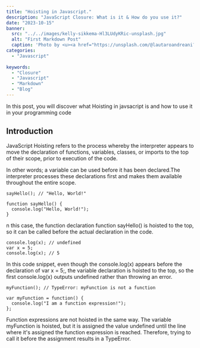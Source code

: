 ```yaml
---
title: "Hoisting in Javascript."
description: "JavaScript Closure: What is it & How do you use it?"
date: "2023-10-15"
banner:
  src: "../../images/kelly-sikkema-Hl3LUdyKRic-unsplash.jpg"
  alt: "First Markdown Post"
  caption: 'Photo by <u><a href="https://unsplash.com/@lautaroandreani?utm_source=medium&utm_medium=referral">Florian Olivo</a></u>'
categories:
  - "Javascript"
 
keywords:
  - "Closure"
  - "Javascript"
  - "Markdown"
  - "Blog"
---
```




In this post, you will discover what Hoisting in javsacript is and how to use it in your programming code

## Introduction
JavaScript Hoisting refers to the process whereby the interpreter appears to move the declaration of functions, variables, classes, or imports to the top of their scope, prior to execution of the code.

In other words; a variable can be used before it has been declared.The interpreter processes these declarations first and makes them available throughout the entire scope.

```
sayHello(); // "Hello, World!"

function sayHello() {
  console.log("Hello, World!");
}
```

n this case, the function declaration function sayHello() is hoisted to the top, so it can be called before the actual declaration in the code. 
```
console.log(x); // undefined
var x = 5;
console.log(x); // 5

```
In this code snippet, even though the console.log(x) appears before the declaration of var x = 5;, the variable declaration is hoisted to the top, so the first console.log(x) outputs undefined rather than throwing an error.

```
myFunction(); // TypeError: myFunction is not a function

var myFunction = function() {
  console.log("I am a function expression!");
};

```
Function expressions are not hoisted in the same way. The variable myFunction is hoisted, but it is assigned the value undefined until the line where it's assigned the function expression is reached. Therefore, trying to call it before the assignment results in a TypeError.
